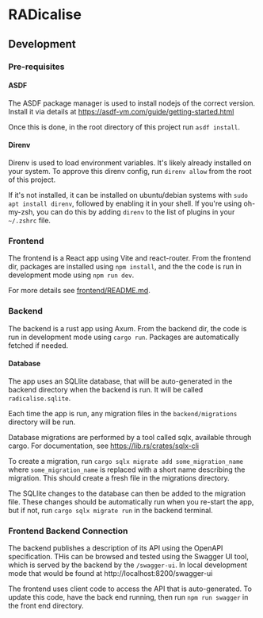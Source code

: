 # RADicalise

## Development

### Pre-requisites

#### ASDF

The ASDF package manager is used to install nodejs of the correct version. Install it via details at https://asdf-vm.com/guide/getting-started.html

Once this is done, in the root directory of this project run `asdf install`.

#### Direnv

Direnv is used to load environment variables. It's likely already installed on your system. To approve this direnv config, run `direnv allow` from the root of this project.

If it's not installed, it can be installed on ubuntu/debian systems with `sudo apt install direnv`, followed by enabling it in your shell. If you're using oh-my-zsh, you can do this by adding `direnv` to the list of plugins in your `~/.zshrc` file.

### Frontend

The frontend is a React app using Vite and react-router. From the frontend dir, packages are installed using `npm install`, and the the code is run in development mode using `npm run dev`.

For more details see [frontend/README.md](./frontend/README.md).

### Backend

The backend is a rust app using Axum. From the backend dir, the code is run in development mode using `cargo run`. Packages are automatically fetched if needed.

#### Database

The app uses an SQLlite database, that will be auto-generated in the backend directory when the backend is run. It will be called `radicalise.sqlite`.

Each time the app is run, any migration files in the `backend/migrations` directory will be run.

Database migrations are performed by a tool called sqlx, available through cargo. For documentation, see https://lib.rs/crates/sqlx-cli

To create a migration, run `cargo sqlx migrate add some_migration_name` where `some_migration_name` is replaced with a short name describing the migration. This should create a fresh file in the migrations directory.

The SQLlite changes to the database can then be added to the migration file.
These changes should be automatically run when you re-start the app, but if not, run `cargo sqlx migrate run` in the backend terminal.

### Frontend Backend Connection

The backend publishes a description of its API using the OpenAPI specification. THis can be browsed and tested using the Swagger UI tool, which is served by the backend by the `/swagger-ui`. In local development mode that would be found at http://localhost:8200/swagger-ui

The frontend uses client code to access the API that is auto-generated. To update this code, have the back end running, then run `npm run swagger` in the front end directory.
